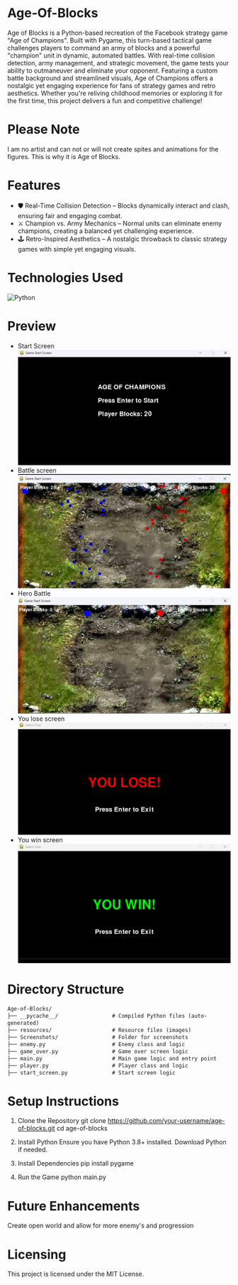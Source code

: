 # Age-Of-Blocks

Age of Blocks is a Python-based recreation of the Facebook strategy game "Age of Champions". Built with Pygame, this turn-based tactical game challenges players to command an army of blocks and a powerful "champion" unit in dynamic, automated battles. With real-time collision detection, army management, and strategic movement, the game tests your ability to outmaneuver and eliminate your opponent. Featuring a custom battle background and streamlined visuals, Age of Champions offers a nostalgic yet engaging experience for fans of strategy games and retro aesthetics. Whether you're reliving childhood memories or exploring it for the first time, this project delivers a fun and competitive challenge!

# Please Note

I am no artist and can not or will not create spites and animations for the figures. This is why it is Age of Blocks.

# Features

- 🛡 Real-Time Collision Detection – Blocks dynamically interact and clash, ensuring fair and engaging combat.
- ⚔ Champion vs. Army Mechanics – Normal units can eliminate enemy champions, creating a balanced yet challenging experience.
- 🕹 Retro-Inspired Aesthetics – A nostalgic throwback to classic strategy games with simple yet engaging visuals.

# Technologies Used
![Python](https://img.shields.io/badge/Python-3.x-blue?logo=python&logoColor=white)

# Preview

- Start Screen
![Project Screenshot](Screenshots/StartScreen.png)
- Battle screen
![Project Screenshot](Screenshots/BattleScreen.png)
- Hero Battle
![Project Screenshot](Screenshots/HeroBattle.png)
- You lose screen
![Project Screenshot](Screenshots/YouLoseScreen.png)
- You win screen
![Project Screenshot](Screenshots/YouWinScreen.png)

# Directory Structure

```
Age-of-Blocks/
├── __pycache__/                 # Compiled Python files (auto-generated)
├── resources/                   # Resource files (images)
├── Screenshots/                 # Folder for screenshots
├── enemy.py                     # Enemy class and logic
├── game_over.py                 # Game over screen logic
├── main.py                      # Main game logic and entry point
├── player.py                    # Player class and logic
├── start_screen.py              # Start screen logic

```

# Setup Instructions

1. Clone the Repository
git clone https://github.com/your-username/age-of-blocks.git
cd age-of-blocks

2. Install Python
Ensure you have Python 3.8+ installed.
Download Python if needed.

3. Install Dependencies
pip install pygame

4. Run the Game
python main.py

# Future Enhancements

Create open world and allow for more enemy's and progression

# Licensing
This project is licensed under the MIT License.
